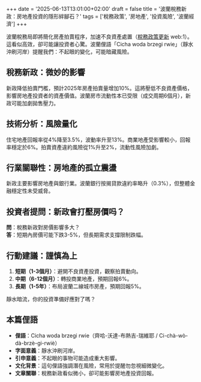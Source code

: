 +++
date = '2025-06-13T13:01:00+02:00'
draft = false
title = '波蘭稅務新政：房地產投資的隱形絆腳石？'
tags = ['稅務政策', '房地產', '投資風險', '波蘭經濟']
+++

波蘭稅務局即將簡化房產拍賣程序，加速不良資產處置（[稅務政策更新](https://www.money.pl/gospodarka/tak-skarbowka-zlicytuje-dom-nadchodza-duze-zmiany-7166636408482432a.html) web:1）。這看似高效，卻可能讓投資者心驚。波蘭俚語「Cicha woda brzegi rwie」（靜水沖刷河岸）提醒我們：不起眼的變化，可能暗藏風險。

## 稅務新政：微妙的影響
新政降低拍賣門檻，預計2025年房產拍賣量增加10%。這將壓低不良資產價格，影響房地產投資者的資產價值。波蘭房市流動性本已受限（成交周期6個月），新政可能加劇拋售壓力。

## 技術分析：風險量化
住宅地產回報率從4%降至3.5%，波動率升至13%。商業地產受影響較小，回報率穩定於6%。拍賣資產違約風險從1%升至2%，流動性風險加劇。

## 行業關聯性：房地產的孤立震盪
新政主要影響房地產與銀行業。波蘭銀行按揭貸款違約率略升（0.3%），但整體金融穩定性未受威脅。

## 投資者提問：新政會打壓房價吗？
**問**：稅務新政對房價影響多大？  
**答**：短期內房價可能下跌3-5%，但長期需求支撐限制跌幅。

## 行動建議：謹慎為上
1. **短期（1-3個月）**：避開不良資產投資，觀察拍賣動向。  
2. **中期（6-12個月）**：轉投商業地產，預期回報6%。  
3. **長期（1-5年）**：布局波蘭二線城市房產，預期回報5%。

靜水暗流，你的投資準備好應對了嗎？

## 本篇俚語
- **俚語**：Cicha woda brzegi rwie（齊哈-沃達-布熱吉-瑞維耶 / Ci-chà-wò-dà-brzè-gi-rwiè）
- **字面意義**：靜水沖刷河岸。
- **引申意義**：不起眼的事物可能造成重大影響。
- **文化背景**：這句俚語強調潛在風險，常用於提醒勿忽視細微變化。
- **文章關聯**：稅務新政看似微小，卻可能影響房地產投資回報。

